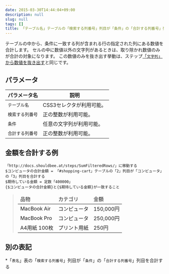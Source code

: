 ```yaml
---
date: 2015-03-30T14:44:04+09:00
description: null
slug: null
tags: []
title: 「テーブル名」テーブルの「検索する列番号」列目が「条件」の「合計する列番号」列目を合計する
---
```


テーブルの中から、条件に一致する列が含まれる行の指定された列にある数値を合計します。
セルの中に数値以外の文字列があるときは、取り除かれ数値のみが合計の対象になります。
この数値のみを抜き出す挙動は、ステップ[「`文字列`」から数値を抜き出す](/steps/ExtractNumberFromText/)と同じです。

## パラメータ

パラメータ名 | 説明
------|---------
`テーブル名` | CSS3セレクタが利用可能。
`検索する列番号` | 正の整数が利用可能。
`条件` | 任意の文字列が利用可能。
`合計する列番号` | 正の整数が利用可能。

## 金額を合計する例

```
「http://docs.shouldbee.at/steps/SumFilteredRows/」に移動する
$コンピュータの合計金額 = 「#shopping-cart」テーブルの「2」列目が「コンピュータ」の「3」列目を合計する
$期待している金額 = 定数「400000」
{$コンピュータの合計金額}と{$期待している金額}が一致すること
```

<blockquote>
<table id="shopping-cart">
  <thead>
    <tr>
        <td>品物</td>
        <td>カテゴリ</td>
        <td>金額</td>
    </tr>
  </thead>
  <tbody>
    <tr>
        <td>MacBook Air</td>
        <td>コンピュータ</td>
        <td>150,000円</td>
    </tr>
    <tr>
        <td>MacBook Pro</td>
        <td>コンピュータ</td>
        <td>250,000円</td>
    </tr>
    <tr>
        <td>A4用紙 100枚</td>
        <td>プリント用紙</td>
        <td>250円</td>
    </tr>
  </tbody>
</table>
</blockquote>

## 別の表記

*「`表名`」表の「`検索する列番号`」列目が「`条件`」の「`合計する列番号`」列目を合計する
